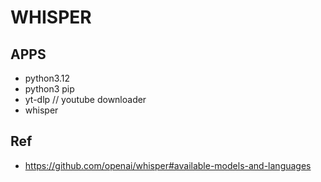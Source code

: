 # WHISPER

## APPS
- python3.12
- python3 pip
- yt-dlp // youtube downloader
- whisper

## Ref
- https://github.com/openai/whisper#available-models-and-languages
